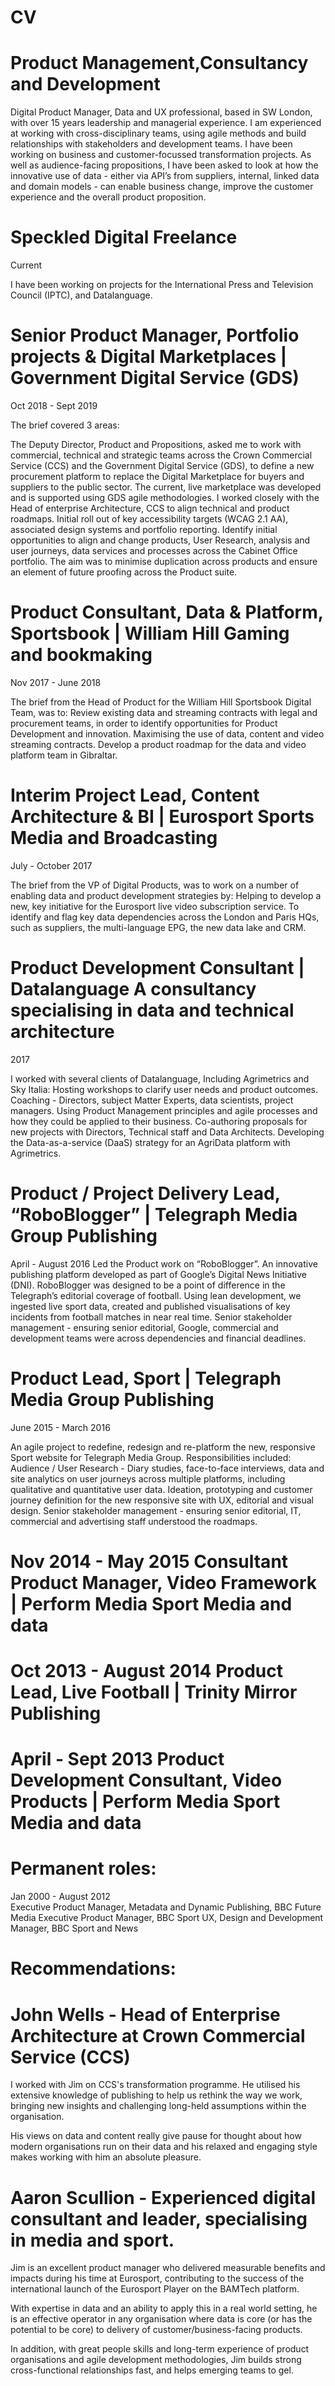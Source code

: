 # CV
# Product Management,Consultancy and Development
Digital Product Manager, Data and UX professional, based in SW London, with over 15 years leadership and managerial experience. 
I am experienced at working with cross-disciplinary teams, using agile methods and build relationships with stakeholders and development teams. I have been working on business and customer-focussed transformation projects. 
As well as audience-facing propositions, I have been asked to look at how the innovative use of data - either via API’s from suppliers, internal, linked data and domain models - can enable business change, improve the customer experience and the overall product proposition. 

# Speckled Digital Freelance 
Current

I have been working on projects for the International Press and Television Council (IPTC), and Datalanguage.

# Senior Product Manager, Portfolio projects & Digital Marketplaces | Government Digital Service (GDS)
Oct 2018 - Sept 2019	

The brief covered 3 areas: 

The Deputy Director, Product and Propositions, asked me to work with commercial, technical and strategic teams across the Crown Commercial Service (CCS) and the Government Digital Service (GDS), to define a new procurement platform to replace the Digital Marketplace for buyers and suppliers to the public sector. 
The current, live marketplace was developed and is supported using GDS agile methodologies.
I worked closely with the Head of enterprise Architecture, CCS to align technical and product roadmaps. 
Initial roll out of key accessibility targets (WCAG 2.1 AA), associated design systems and portfolio reporting.
Identify initial opportunities to align and change products, User Research, analysis and user journeys, data services and processes across the Cabinet Office portfolio. The aim was to minimise duplication across products and ensure an element of future proofing across the Product suite.

# Product Consultant, Data & Platform, Sportsbook  | William Hill Gaming and bookmaking
Nov 2017 - June 2018

The brief from the Head of Product for the William Hill Sportsbook Digital Team, was to:
Review existing data and streaming contracts with legal and procurement teams, in order to identify opportunities for Product Development and innovation. Maximising the use of data, content and video streaming contracts. 
Develop a product roadmap for the data and video platform team in Gibraltar.

# Interim Project Lead, Content Architecture & BI | Eurosport Sports Media and Broadcasting
July - October 2017	 

The brief from the VP of Digital Products, was to work on a number of enabling data and product development strategies by: 
Helping to develop a new, key initiative for the Eurosport live video subscription service.
To identify and flag key data dependencies across the London and Paris HQs, such as suppliers, the multi-language EPG, the new data lake and CRM. 

# Product Development Consultant | Datalanguage A consultancy specialising in data and technical architecture
2017			

I worked with several clients of Datalanguage, Including Agrimetrics and Sky Italia:
Hosting workshops to clarify user needs and product outcomes.
Coaching - Directors, subject Matter Experts, data scientists, project managers. Using Product Management principles and agile processes and how they could be applied to their business.
Co-authoring proposals for new projects with Directors, Technical staff and Data Architects.
Developing the Data-as-a-service (DaaS) strategy for an AgriData platform with Agrimetrics.

# Product / Project Delivery Lead, “RoboBlogger” | Telegraph Media Group Publishing 
April - August 2016	
Led the Product work on “RoboBlogger”. An innovative publishing platform developed as part of Google’s Digital News Initiative (DNI). 
RoboBlogger was designed to be a point of difference in the Telegraph’s editorial coverage of football. 
Using lean development, we ingested live sport data, created and published visualisations of key incidents from football matches in near real time. 
Senior stakeholder management - ensuring senior editorial, Google, commercial and development teams were across dependencies and financial deadlines.

# Product Lead, Sport | Telegraph Media Group Publishing
June 2015  - March 2016	

An agile project to redefine, redesign and re-platform the new, responsive Sport website for Telegraph Media Group. Responsibilities included:
Audience / User Research - Diary studies, face-to-face interviews, data and site analytics on user journeys across multiple platforms, including qualitative and quantitative user data.
Ideation, prototyping and customer journey definition for the new responsive site with UX, editorial and visual design.
Senior stakeholder management - ensuring senior editorial, IT, commercial and advertising staff understood the roadmaps.


# Nov 2014  - May 2015	Consultant Product Manager, Video Framework | Perform Media Sport Media and data 
# Oct 2013 - August 2014 	Product Lead, Live Football | Trinity Mirror Publishing
# April - Sept 2013		Product Development Consultant, Video Products | Perform Media Sport Media and data 

# Permanent roles: 

Jan 2000 - August 2012	
Executive Product Manager, Metadata and Dynamic Publishing, BBC Future Media
Executive Product Manager, BBC Sport
UX, Design and Development Manager, BBC Sport and News

# Recommendations:

# John Wells - Head of Enterprise Architecture at Crown Commercial Service (CCS)
I worked with Jim on CCS's transformation programme. He utilised his extensive knowledge of publishing to help us rethink the way we work, bringing new insights and challenging long-held assumptions within the organisation. 

His views on data and content really give pause for thought about how modern organisations run on their data and his relaxed and engaging style makes working with him an absolute pleasure.

# Aaron Scullion - Experienced digital consultant and leader, specialising in media and sport.
Jim is an excellent product manager who delivered measurable benefits and impacts during his time at Eurosport, contributing to the success of the international launch of the Eurosport Player on the BAMTech platform. 

With expertise in data and an ability to apply this in a real world setting, he is an effective operator in any organisation where data is core (or has the potential to be core) to delivery of customer/business-facing products. 

In addition, with great people skills and long-term experience of product organisations and agile development methodologies, Jim builds strong cross-functional relationships fast, and helps emerging teams to gel.


